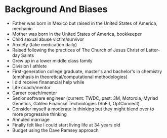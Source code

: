 # Background And Biases
* Father was born in Mexico but raised in the United States of America, mechanic
* Mother was born in the United States of America, bookkeeper
* Child sexual abuse victim/survivor
* Anxiety (take medication daily)
* Raised following the practices of The Church of Jesus Christ of Latter-day Saints
* Grew up in a lower middle class family
* Division I athlete
* First-generation college graduate, master's and bachelor's in chemistry (emphasis in theoretical/computational methodologies)
* I did receive finanancial help while 
* Life coach/mentor
* Career coach/mentor
* Senior software engineer (current: TWDC, past: 3M, Motorola, Myriad Genetics, Galileo Financial Technologies (SoFi), OptConnect)
* Consider myself a moderate in thinking but they might blend over to more progressive thinking
* Annuled marriage
* Finally felt like I could start living life at 34 years old
* Budget using the Dave Ramsey approach
